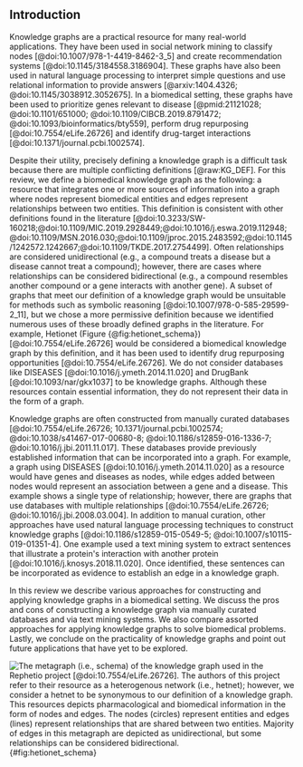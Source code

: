 ## Introduction

Knowledge graphs are a practical resource for many real-world applications.
They have been used in social network mining to classify nodes [@doi:10.1007/978-1-4419-8462-3_5] and create recommendation systems [@doi:10.1145/3184558.3186904].
These graphs have also been used in natural language processing to interpret simple questions and use relational information to provide answers [@arxiv:1404.4326; @doi:10.1145/3038912.3052675].
In a biomedical setting, these graphs have been used to prioritize genes relevant to disease [@pmid:21121028; @doi:10.1101/651000; @doi:10.1109/CIBCB.2019.8791472; @doi:10.1093/bioinformatics/bty559], perform drug repurposing [@doi:10.7554/eLife.26726] and identify drug-target interactions [@doi:10.1371/journal.pcbi.1002574].

Despite their utility, precisely defining a knowledge graph is a difficult task because there are multiple conflicting definitions [@raw:KG_DEF].
For this review, we define a biomedical knowledge graph as the following: a resource that integrates one or more sources of information into a graph where nodes represent biomedical entities and edges represent relationships between two entities.
This definition is consistent with other definitions found in the literature [@doi:10.3233/SW-160218;@doi:10.1109/MIC.2019.2928449;@doi:10.1016/j.eswa.2019.112948;@doi:10.1109/MSN.2016.030;@doi:10.1109/jproc.2015.2483592;@doi:10.1145/1242572.1242667;@doi:10.1109/TKDE.2017.2754499].
Often relationships are considered unidirectional (e.g., a compound treats a disease but a disease cannot treat a compound); however, there are cases where relationships can be considered bidirectional (e.g., a compound resembles another compound or a gene interacts with another gene).
A subset of graphs that meet our definition of a knowledge graph would be unsuitable for methods such as symbolic reasoning [@doi:10.1007/978-0-585-29599-2_11], but we chose a more permissive definition because we identified numerous uses of these broadly defined graphs in the literature.
For example, Hetionet (Figure {@fig:hetionet_schema}) [@doi:10.7554/eLife.26726] would be considered a biomedical knowledge graph by this definition, and it has been used to identify drug repurposing opportunities [@doi:10.7554/eLife.26726].
We do not consider databases like DISEASES [@doi:10.1016/j.ymeth.2014.11.020] and DrugBank [@doi:10.1093/nar/gkx1037] to be knowledge graphs.
Although these resources contain essential information, they do not represent their data in the form of a graph.

Knowledge graphs are often constructed from manually curated databases [@doi:10.7554/eLife.26726; 10.1371/journal.pcbi.1002574; @doi:10.1038/s41467-017-00680-8; @doi:10.1186/s12859-016-1336-7;  @doi:10.1016/j.jbi.2011.11.017].
These databases provide previously established information that can be incorporated into a graph.
For example, a graph using DISEASES [@doi:10.1016/j.ymeth.2014.11.020] as a resource would have genes and diseases as nodes, while edges added between nodes would represent an association between a gene and a disease.
This example shows a single type of relationship; however, there are graphs that use databases with multiple relationships [@doi:10.7554/eLife.26726; @doi:10.1016/j.jbi.2008.03.004].
In addition to manual curation, other approaches have used natural language processing techniques to construct knowledge graphs [@doi:10.1186/s12859-015-0549-5; @doi:10.1007/s10115-019-01351-4].
One example used a text mining system to extract sentences that illustrate a protein's interaction with another protein [@doi:10.1016/j.knosys.2018.11.020].
Once identified, these sentences can be incorporated as evidence to establish an edge in a knowledge graph.

In this review we describe various approaches for constructing and applying knowledge graphs in a biomedical setting.
We discuss the pros and cons of constructing a knowledge graph via manually curated databases and via text mining systems.
We also compare assorted approaches for applying knowledge graphs to solve biomedical problems.
Lastly, we conclude on the practicality of knowledge graphs and point out future applications that have yet to be explored.

![
The metagraph (i.e., schema) of the knowledge graph used in the Rephetio project [@doi:10.7554/eLife.26726].
The authors of this project refer to their resource as a heterogenous network (i.e., hetnet); however, we consider a hetnet to be synonymous to our definition of a knowledge graph.
This resources depicts pharmacological and biomedical information in the form of nodes and edges. 
The nodes (circles) represent entities and edges (lines) represent relationships that are shared between two entities.
Majority of edges in this metagraph are depicted as unidirectional, but some relationships can be considered bidirectional.
](https://raw.githubusercontent.com/hetio/het.io/e1ca4fd591e0aa01a3767bbf5597a910528f6f86/about/metagraph.png){#fig:hetionet_schema}
